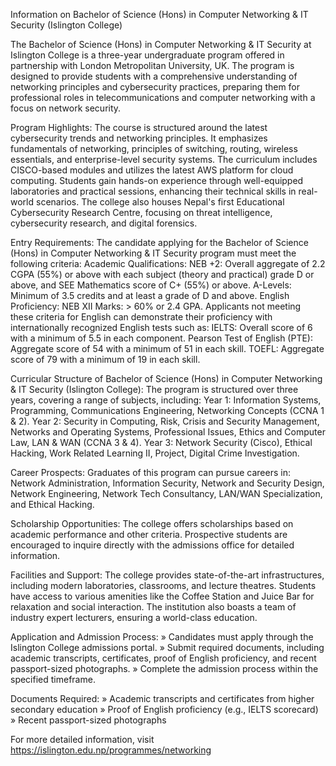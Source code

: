 Information on Bachelor of Science (Hons) in Computer Networking & IT Security (Islington College)

The Bachelor of Science (Hons) in Computer Networking & IT Security at Islington College is a three-year undergraduate program offered in partnership with London Metropolitan University, UK. The program is designed to provide students with a comprehensive understanding of networking principles and cybersecurity practices, preparing them for professional roles in telecommunications and computer networking with a focus on network security.

Program Highlights:
The course is structured around the latest cybersecurity trends and networking principles. It emphasizes fundamentals of networking, principles of switching, routing, wireless essentials, and enterprise-level security systems. The curriculum includes CISCO-based modules and utilizes the latest AWS platform for cloud computing. Students gain hands-on experience through well-equipped laboratories and practical sessions, enhancing their technical skills in real-world scenarios. The college also houses Nepal's first Educational Cybersecurity Research Centre, focusing on threat intelligence, cybersecurity research, and digital forensics.

Entry Requirements:
The candidate applying for the Bachelor of Science (Hons) in Computer Networking & IT Security program must meet the following criteria:
Academic Qualifications:
NEB +2: Overall aggregate of 2.2 CGPA (55%) or above with each subject (theory and practical) grade D or above, and SEE Mathematics score of C+ (55%) or above.
A-Levels: Minimum of 3.5 credits and at least a grade of D and above.
English Proficiency:
NEB XII Marks: > 60% or 2.4 GPA.
Applicants not meeting these criteria for English can demonstrate their proficiency with internationally recognized English tests such as:
IELTS: Overall score of 6 with a minimum of 5.5 in each component.
Pearson Test of English (PTE): Aggregate score of 54 with a minimum of 51 in each skill.
TOEFL: Aggregate score of 79 with a minimum of 19 in each skill.

Curricular Structure of Bachelor of Science (Hons) in Computer Networking & IT Security (Islington College):
The program is structured over three years, covering a range of subjects, including:
Year 1: Information Systems, Programming, Communications Engineering, Networking Concepts (CCNA 1 & 2).
Year 2: Security in Computing, Risk, Crisis and Security Management, Networks and Operating Systems, Professional Issues, Ethics and Computer Law, LAN & WAN (CCNA 3 & 4).
Year 3: Network Security (Cisco), Ethical Hacking, Work Related Learning II, Project, Digital Crime Investigation.

Career Prospects:
Graduates of this program can pursue careers in:
Network Administration, Information Security, Network and Security Design, Network Engineering, Network Tech Consultancy, LAN/WAN Specialization, and Ethical Hacking.

Scholarship Opportunities:
The college offers scholarships based on academic performance and other criteria. Prospective students are encouraged to inquire directly with the admissions office for detailed information.

Facilities and Support:
The college provides state-of-the-art infrastructures, including modern laboratories, classrooms, and lecture theatres. Students have access to various amenities like the Coffee Station and Juice Bar for relaxation and social interaction. The institution also boasts a team of industry expert lecturers, ensuring a world-class education.

Application and Admission Process:
» Candidates must apply through the Islington College admissions portal.
» Submit required documents, including academic transcripts, certificates, proof of English proficiency, and recent passport-sized photographs.
» Complete the admission process within the specified timeframe.

Documents Required:
» Academic transcripts and certificates from higher secondary education
» Proof of English proficiency (e.g., IELTS scorecard)
» Recent passport-sized photographs

For more detailed information, visit https://islington.edu.np/programmes/networking
